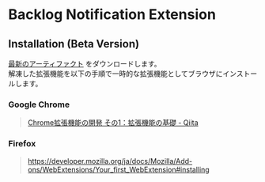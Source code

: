 # Backlog Notification Extension

## Installation (Beta Version)

[最新のアーティファクト](https://github.com/lollipop-onl/webextensions-backlog-notification/actions/workflows/artifacts.yml) をダウンロードします。  
解凍した拡張機能を以下の手順で一時的な拡張機能としてブラウザにインストールします。

### Google Chrome

> [Chrome拡張機能の開発 その1：拡張機能の基礎 - Qiita](https://qiita.com/gtracker64/items/95bec2b584638cc03388#%E6%8B%A1%E5%BC%B5%E6%A9%9F%E8%83%BD%E3%81%AE%E3%82%A4%E3%83%B3%E3%82%B9%E3%83%88%E3%83%BC%E3%83%AB%E3%83%AD%E3%83%BC%E3%82%AB%E3%83%AB%E7%92%B0%E5%A2%83)

### Firefox

> https://developer.mozilla.org/ja/docs/Mozilla/Add-ons/WebExtensions/Your_first_WebExtension#installing
